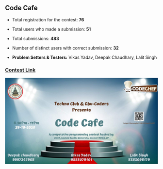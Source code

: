## Code Cafe

* Total registration for the contest: **76**
* Total users who made a submission: **51**
* Total submissions: **483**
* Number of distinct users with correct submission: **32**

* **Problem Setters & Testers:** Vikas Yadav, Deepak Chaudhary, Lalit Singh

### [Contest Link](https://www.codechef.com/CAFE2020)

![banner](CAFE2020_banner.jpeg)
